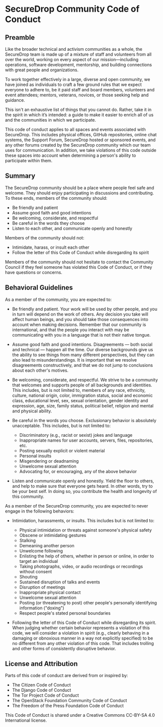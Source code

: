 # SecureDrop Community Code of Conduct

## Preamble

Like the broader technical and activism communities as a whole, the SecureDrop
team is made up of a mixture of staff and volunteers from all over the world,
working on every aspect of our mission—including operations, software
development, mentorship, and building connections with great people and
organizations.

To work together effectively in a large, diverse and open community, we have
joined as individuals to craft a few ground rules that we expect everyone to
adhere to, be it paid staff and board members, volunteers and event attendees;
mentors, veterans, novices, or those seeking help and guidance.

This isn't an exhaustive list of things that you cannot do. Rather, take it in
the spirit in which it’s intended: a guide to make it easier to enrich all of
us and the communities in which we participate.

This code of conduct applies to all spaces and events associated with
SecureDrop. This includes physical offices, GitHub repositories, online chat
systems, the Support Forum, SecureDrop hosted or sponsored events, and any other
forums created by the SecureDrop community which our team uses for communication.
In addition, we take violations of this code outside these spaces into account
when determining a person's ability to participate within them.

## Summary

The SecureDrop community should be a place where people feel safe and welcome.
They should enjoy participating in discussions and contributing. To these ends,
members of the community should:

- Be friendly and patient
- Assume good faith and good intentions
- Be welcoming, considerate, and respectful
- Be careful in the words they choose
- Listen to each other, and communicate openly and honestly

Members of the community should not:

- Intimidate, harass, or insult each other
- Follow the letter of this Code of Conduct while disregarding its spirit

Members of the community should not hesitate to contact the Community Council if
they feel someone has violated this Code of Conduct, or if they have questions
or concerns.

## Behavioral Guidelines

As a member of the community, you are expected to:

- Be friendly and patient. Your work will be used by other people, and you in
  turn will depend on the work of others. Any decision you take will affect
  human beings, and you should take those consequences into account when making
  decisions. Remember that our community is international, and that the people
  you interact with may be communicating with you in a language that is not
  their native tongue.

- Assume good faith and good intentions. Disagreements — both social and
  technical — happen all the time. Our diverse backgrounds give us the ability
  to see things from many different perspectives, but they can also lead to
  misunderstandings. It is important that we resolve disagreements
  constructively, and that we do not jump to conclusions about each other's
  motives.

- Be welcoming, considerate, and respectful. We strive to be a community that
  welcomes and supports people of all backgrounds and identities. This includes,
  but is not limited to, members of any race, ethnicity, culture, national
  origin, color, immigration status, social and economic class, educational
  level, sex, sexual orientation, gender identity and expression, age, size,
  family status, political belief, religion and mental and physical ability.

- Be careful in the words you choose. Exclusionary behavior is absolutely
  unacceptable. This includes, but is not limited to:

  - Discriminatory (e.g., racist or sexist) jokes and language
  - Inappropriate names for user accounts, servers, files, repositories, etc.
  - Posting sexually explicit or violent material
  - Personal insults
  - Misgendering or deadnaming
  - Unwelcome sexual attention
  - Advocating for, or encouraging, any of the above behavior

- Listen and communicate openly and honestly. Yield the floor to
  others, and help to make sure that everyone gets heard. In other words, try to
  be your best self. In doing so, you contribute the health and longevity of
  this community.

As a member of the SecureDrop community, you are expected to never engage in the
following behaviors:

- Intimidation, harassments, or insults.  This includes but is not limited to:
  - Physical intimidation or threats against someone's physical safety
  - Obscene or intimidating gestures
  - Stalking
  - Demeaning another person
  - Unwelcome following
  - Enlisting the help of others, whether in person or online, in order to
    target an individual
  - Taking photographs, video, or audio recordings or recordings without consent
  - Shouting
  - Sustained disruption of talks and events
  - Disruption of meetings
  - Inappropriate physical contact
  - Unwelcome sexual attention
  - Posting (or threatening to post) other people's personally identifying
    information ("doxing")
  - Respect people's stated personal boundaries

- Following the letter of this Code of Conduct while disregarding its spirit.
  When judging whether certain behavior represents a violation of this code, we
  will consider a violation in spirit (e.g., clearly behaving in a damaging or
  obnoxious manner in a way not explicitly specified) to be no different from
  any other violation of this code. That includes trolling and other forms of
  consistently disruptive behavior.

## License and Attribution

Parts of this code of conduct are derived from or inspired by:

- The Citizen Code of Conduct
- The Django Code of Conduct
- The Tor Project Code of Conduct
- The OpenStack Foundation Community Code of Conduct
- The Freedom of the Press Foundation Code of Conduct

This Code of Conduct is shared under a Creative Commons CC-BY-SA 4.0 International
license.
